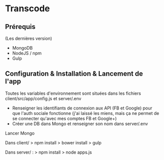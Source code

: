 Transcode
=========

## Prérequis
(Les dernières version)
  * MongoDB
  * NodeJS / npm 
  * Gulp

## Configuration & Installation & Lancement de l'app

Toutes les variables d'environnement sont situées dans les fichiers client/src/app/config.js et server/.env
 * Renseigner les identifiants de connexion aux API (FB et Google) pour que l'auth sociale fonctionne (j'ai laissé les miens, mais ça ne permet de se connecter qu'avec mes comptes FB et Google+)
 * Créer une DB dans Mongo et renseigner son nom dans server/.env

Lancer Mongo 

Dans client/
    > npm install
    > bower install
    > gulp

Dans server/ :
    > npm install
    > node apps.js